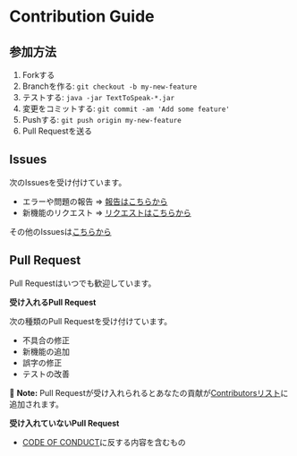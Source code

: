 # Contribution Guide

## 参加方法

1. Forkする
2. Branchを作る: `git checkout -b my-new-feature`
3. テストする: `java -jar TextToSpeak-*.jar`
4. 変更をコミットする: `git commit -am 'Add some feature'`
5. Pushする: `git push origin my-new-feature`
6. Pull Requestを送る

## Issues

次のIssuesを受け付けています。

- エラーや問題の報告
  => [報告はこちらから](https://github.com/Cosgy-Dev/TextToSpeakBot/issues/new?assignees=&labels=&template=bug-report.md&title=%5B%E3%83%90%E3%82%B0%E3%83%AC%E3%83%9D%E3%83%BC%E3%83%88%5D+%E3%82%BF%E3%82%A4%E3%83%88%E3%83%AB%E3%82%92%E5%85%A5%E5%8A%9B)
- 新機能のリクエスト
  => [リクエストはこちらから](https://github.com/Cosgy-Dev/TextToSpeakBot/issues/new?assignees=&labels=&template=feature_request.md&title=%5B%E6%A9%9F%E8%83%BD%E8%A6%81%E6%B1%82%5D%E3%82%BF%E3%82%A4%E3%83%88%E3%83%AB%E3%82%92%E5%85%A5%E5%8A%9B)

その他のIssuesは[こちらから](https://github.com/Cosgy-Dev/TextToSpeakBot/issues/new?assignees=&labels=&template=---.md&title=)

## Pull Request

Pull Requestはいつでも歓迎しています。

**受け入れるPull Request**

次の種類のPull Requestを受け付けています。

- 不具合の修正
- 新機能の追加
- 誤字の修正
- テストの改善

:memo: **Note:** Pull
Requestが受け入れられるとあなたの貢献が[Contributorsリスト](https://github.com/Cosgy-Dev/TextToSpeakBot/graphs/contributors)に追加されます。

**受け入れていないPull Request**

- [CODE OF CONDUCT](./.github/CODE_OF_CONDUCT.md)に反する内容を含むもの

